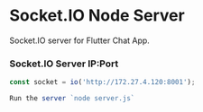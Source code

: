 # Socket.IO Node Server

Socket.IO server for Flutter Chat App.

### Socket.IO Server IP:Port

```javascript
const socket = io('http://172.27.4.120:8001');

Run the server `node server.js`